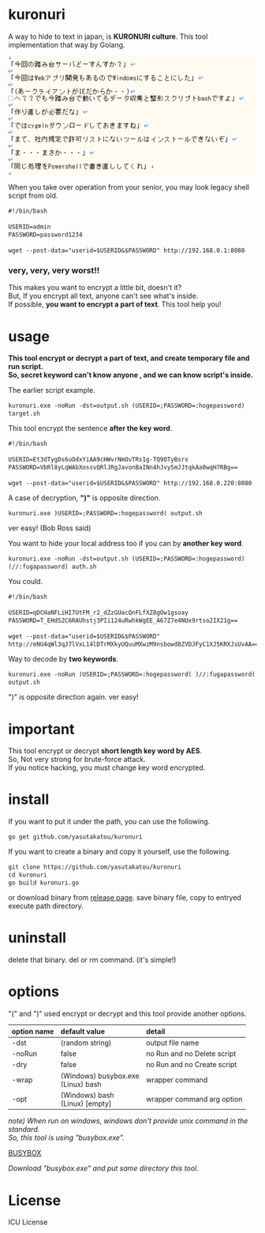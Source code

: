 # kuronuri
A way to hide to text in japan,  is **KURONURI culture**. This tool implementation that way by Golang.

![image](https://github.com/yasutakatou/kuronuri/blob/pics/kuronuri.gif)

When you take over operation from your senior, you may look legacy shell script from old.

```
#!/bin/bash

USERID=admin
PASSWORD=password1234

wget --post-data="userid=$USERID&$PASSWORD" http://192.168.0.1:8080
```

### very, very, very worst!!

This makes you want to encrypt a little bit, doesn't it?<br>
But, If you encrypt all text, anyone can't see what's inside.<br>
If possible, **you want to encrypt a part of text**. This tool help you!

# usage

**This tool encrypt or decrypt a part of text, and create temporary file and run script.**<br>
**So, secret keyword can't know anyone , and we can know script's inside.**<br>

The earlier script example.

```
kuronuri.exe -noRun -dst=output.sh (USERID=;PASSWORD=:hogepassword) target.sh
```

This tool encrypt the sentence **after the key word**.

```
#!/bin/bash

USERID=Et3dTygDs6uOdxYiAA9cHWvrNmOvTRs1g-TQ9OTyBsrs
PASSWORD=VbRl8yLqWAbXossvQRlJRgJavonBaINn4hJvy5mJJtqkAa0wqH7RBg==

wget --post-data="userid=$USERID&$PASSWORD" http://192.168.0.220:8080
```

A case of decryption, **")"** is opposite direction.

```
kuronuri.exe )USERID=;PASSWORD=:hogepassword( output.sh
```

ver easy! (Bob Ross said)<br>

You want to hide your local address too if you can by **another key word**.

```
kuronuri.exe -noRun -dst=output.sh (USERID=;PASSWORD=:hogepassword) (//:fugapassword) auth.sh
```

You could.

```
#!/bin/bash

USERID=qDCHaNFLiHI7UtFM_r2_dZzGUacQnFLfXZ8gOw1gsoay
PASSWORD=T_EHdS2C6RAUhstj3PIi124uRwhkWgEE_A67Z7e4NUx9rtso2IX21g==

wget --post-data="userid=$USERID&$PASSWORD" http://eNU4qWl3qJ7lVxL14lDTrMXkyUQuuMXwzM9nsbowd8ZVDJFyC1XJ5KRXJsUvAA==
```

Way to decode by **two keywords**.

```
kuronuri.exe -noRun )USERID=;PASSWORD=:hogepassword( )//:fugapassword( output.sh
```

")" is opposite direction again. ver easy!

# important

This tool encrypt or decrypt **short length key word by AES**.<br>
So, Not very strong for brute-force attack.<br>
If you notice hacking, you must change key word encrypted.

# install

If you want to put it under the path, you can use the following.

```
go get github.com/yasutakatou/kuronuri
```

If you want to create a binary and copy it yourself, use the following.

```
git clone https://github.com/yasutakatou/kuronuri
cd kuronuri
go build kuronuri.go
```

or download binary from [release page](https://github.com/yasutakatou/kuronuri/releases).
save binary file, copy to entryed execute path directory.

# uninstall

delete that binary.
del or rm command. (it's simple!)

# options

"(" and ")" used encrypt or decrypt and this tool provide another options.<br>

|option name|default value|detail|
|:---|:---|:---|
|-dst|(random string)|output file name|
|-noRun|false|no Run and no Delete script|
|-dry|false|no Run and no Create script|
|-wrap|(Windows) busybox.exe <br> (Linux) bash|wrapper command|
|-opt|(Windows) bash <br> (Linux) [empty]|wrapper command arg option|

*note) 
When run on windows, windows don't provide unix command in the standard.<br>
So, this tool is using "busybox.exe".*<br>

[BUSYBOX](https://busybox.net/)<br>

*Download "busybox.exe" and put same directory this tool.*<br>

# License

ICU License
